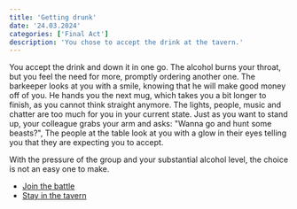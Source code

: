 ```yaml
---
title: 'Getting drunk'
date: '24.03.2024'
categories: ['Final Act']
description: 'You chose to accept the drink at the tavern.'
---
```


You accept the drink and down it in one go. The alcohol burns your throat, but you feel the need for
more, promptly ordering another one. The barkeeper looks at you with a smile, knowing that he will
make good money off of you. He hands you the next mug, which takes you a bit longer to finish, as
you cannot think straight anymore. The lights, people, music and chatter are too much for you in
your current state. Just as you want to stand up, your colleague grabs your arm and asks: "Wanna go
and hunt some beasts?", The people at the table look at you with a glow in their eyes telling you
that they are expecting you to accept. 

With the pressure of the group and your substantial alcohol level, the choice is not an easy one 
to make.

- [Join the battle](final_act_warrior_drunk_battle)
- [Stay in the tavern](final_act_warrior_drunk_tavern)


